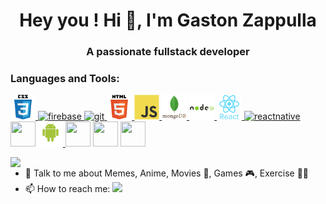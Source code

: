 <h1 align="center">Hey you ! Hi 👋, I'm Gaston Zappulla</h1>
<h3 align="center">A passionate fullstack developer</h3>

<h3 align="left">Languages and Tools:</h3>

<p align="left"> <a href="https://www.w3schools.com/css/" target="_blank"> <img src="https://raw.githubusercontent.com/devicons/devicon/master/icons/css3/css3-original-wordmark.svg" alt="css3" width="40" height="40"/> </a> <a href="https://firebase.google.com/" target="_blank"> <img src="https://www.vectorlogo.zone/logos/firebase/firebase-icon.svg" alt="firebase" width="40" height="40"/> </a> <a href="https://git-scm.com/" target="_blank"> <img src="https://www.vectorlogo.zone/logos/git-scm/git-scm-icon.svg" alt="git" width="40" height="40"/> </a> <a href="https://www.w3.org/html/" target="_blank"> <img src="https://raw.githubusercontent.com/devicons/devicon/master/icons/html5/html5-original-wordmark.svg" alt="html5" width="40" height="40"/> </a> <a href="https://developer.mozilla.org/en-US/docs/Web/JavaScript" target="_blank"> <img src="https://raw.githubusercontent.com/devicons/devicon/master/icons/javascript/javascript-original.svg" alt="javascript" width="40" height="40"/> </a> <a href="https://www.mongodb.com/" target="_blank"> <img src="https://raw.githubusercontent.com/devicons/devicon/master/icons/mongodb/mongodb-original-wordmark.svg" alt="mongodb" width="40" height="40"/> </a> <a href="https://nodejs.org" target="_blank"> <img src="https://raw.githubusercontent.com/devicons/devicon/master/icons/nodejs/nodejs-original-wordmark.svg" alt="nodejs" width="40" height="40"/> </a><!--  <a href="https://www.python.org" target="_blank"> <img src="https://raw.githubusercontent.com/devicons/devicon/master/icons/python/python-original.svg" alt="python" width="40" height="40"/> </a> --> <a href="https://reactjs.org/" target="_blank"> <img src="https://raw.githubusercontent.com/devicons/devicon/master/icons/react/react-original-wordmark.svg" alt="react" width="40" height="40"/> </a> <a href="https://reactnative.dev/" target="_blank"> <img src="https://reactnative.dev/img/header_logo.svg" alt="reactnative" width="40" height="40"/> </a><img src="https://cdn4.iconfinder.com/data/icons/logos-and-brands/512/288_Sass_logo-512.png" width="40" height="40"/> <a href="https://developer.android.com" target="_blank"> <img src="https://raw.githubusercontent.com/devicons/devicon/master/icons/android/android-original-wordmark.svg" alt="android" width="40" height="40"/> </a> <img src="https://cdn.discordapp.com/attachments/1019371264860770376/1057313923340193852/62c536ab3a321dd181302f81.png" width="40" height="40" /> <img src="https://cdn-icons-png.flaticon.com/512/5968/5968672.png" width="40" height="40" /> <img src="https://user-images.githubusercontent.com/38039349/60953119-d3c6f300-a2fc-11e9-9596-4978e5d52180.png" width="40" height="40" /> </p>

<img align="left" src="https://cdn.discordapp.com/attachments/1019371264860770376/1057316973597446285/Cross-platform_software-amico.png" heigth="600" width="600" />

- 💬 Talk to me about Memes, Anime, Movies 🎥, Games 🎮, Exercise 💪🏻
- 📫 How to reach me: <a href="https://www.linkedin.com/in/gaston-zappulla-172b1b240/"> <img src="https://cdn-icons-png.flaticon.com/512/3536/3536505.png" heigth="10" width="10" /> </a>
